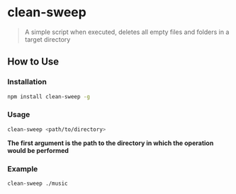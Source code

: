 # clean-sweep

> A simple script when executed, deletes all empty files and folders in a target directory

## How to Use

### Installation

```bash
npm install clean-sweep -g
```

### Usage

```bash
clean-sweep <path/to/directory>
```

**The first argument is the path to the directory in which the operation would be performed**

### Example

```bash
clean-sweep ./music
```

